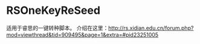 # RSOneKeyReSeed
适用于睿思的一键转种脚本。
介绍在这里：<a href="http://rs.xidian.edu.cn/forum.php?mod=viewthread&tid=909495&page=1&extra=#pid23251005">http://rs.xidian.edu.cn/forum.php?mod=viewthread&tid=909495&page=1&extra=#pid23251005</a>

